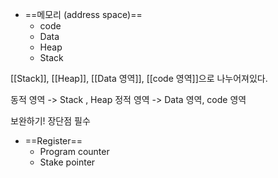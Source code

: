 
- ==메모리 (address space)==
	- code
	- Data
	- Heap
	- Stack

[[Stack]], [[Heap]], [[Data 영역]], [[code 영역]]으로 나누어져있다.

동적 영역 -> Stack , Heap
정적 영역 -> Data 영역, code 영역

보완하기! 
장단점 필수 



- ==Register==
	- Program counter
	- Stake pointer





